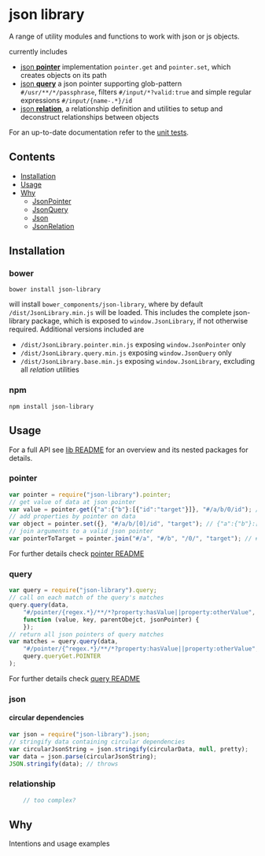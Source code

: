 # json library

A range of utility modules and functions to work with json or js objects.

currently includes

- [json **pointer**]("https://github.com/sagold/json-library/tree/master/lib/pointer") implementation `pointer.get` and `pointer.set`, which creates objects on its path
- [json **query**]("https://github.com/sagold/json-library/tree/master/lib/query") a json pointer supporting glob-pattern `#/usr/**/*/passphrase`, filters
`#/input/*?valid:true` and simple regular expressions `#/input/{name-.*}/id`
- [json **relation**]("https://github.com/sagold/json-library/tree/master/lib/relation"), a relationship definition and utilities to setup and deconstruct relationships
between objects


For an up-to-date documentation refer to the [unit tests]("https://github.com/sagold/json-library/tree/master/test/unit").


## Contents

- [Installation](#installation)
- [Usage](#usage)
- [Why](#why)
	- [JsonPointer](#pointer)
	- [JsonQuery](#query)
	- [Json](#json)
	- [JsonRelation](#relation)


## Installation

### bower

`bower install json-library`

will install `bower_components/json-library`, where by default `/dist/JsonLibrary.min.js` will be loaded. This includes the complete json-library package, which is exposed to `window.JsonLibrary`, if not otherwise required. Additional versions included are

- `/dist/JsonLibrary.pointer.min.js` exposing `window.JsonPointer` only
- `/dist/JsonLibrary.query.min.js` exposing `window.JsonQuery` only
- `/dist/JsonLibrary.base.min.js` exposing `window.JsonLibrary`, excluding all _relation_ utilities

### npm

`npm install json-library`


## Usage

For a full API see [lib README](https://github.com/sagold/json-library/tree/master/lib) for an overview and its nested packages for details.


### pointer

```js
var pointer = require("json-library").pointer;
// get value of data at json pointer
var value = pointer.get({"a":{"b"}:[{"id":"target"}]}, "#/a/b/0/id"); // target
// add properties by pointer on data
var object = pointer.set({}, "#/a/b/[0]/id", "target"); // {"a":{"b"}:[{"id":"target"}]}
// join arguments to a valid json pointer
var pointerToTarget = pointer.join("#/a", "#/b", "/0/", "target"); // #/a/b/0/target
```

For further details check [pointer README](https://github.com/sagold/json-library/tree/master/lib/pointer)


### query

```js
var query = require("json-library").query;
// call on each match of the query's matches
query.query(data,
	"#/pointer/{regex.*}/**/*?property:hasValue||property:otherValue",
	function (value, key, parentObejct, jsonPointer) {
	});
// return all json pointers of query matches
var matches = query.query(data,
	"#/pointer/{^regex.*}/**/*?property:hasValue||property:otherValue",
	query.queryGet.POINTER
);
```

For further details check [query README](https://github.com/sagold/json-library/tree/master/lib/query)


### json

#### circular dependencies

```js
var json = require("json-library").json;
// stringify data containing circular dependencies
var circularJsonString = json.stringify(circularData, null, pretty);
var data = json.parse(circularJsonString);
JSON.stringify(data); // throws
```

### relationship

```js
	// too complex?
```


## Why

Intentions and usage examples


